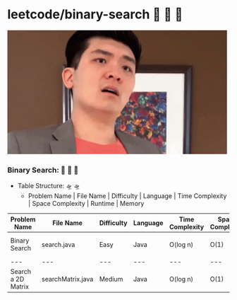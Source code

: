 # leetcode/binary-search :space_invader:	:space_invader:	:space_invader:	
![](https://github.com/guillermobermejo/leetcode/blob/main/f.gif)
### Binary Search: :space_invader:	:space_invader:	:space_invader:	
- Table Structure: :flying_saucer: :flying_saucer:
  - Problem Name | File Name | Difficulty | Language | Time Complexity | Space Complexity | Runtime | Memory

|Problem Name|File Name|Difficulty|Language|Time Complexity|Space Complexity|Runtime|Memory|
|---|---|---|---|---|---|---|---|
|Binary Search|search.java|Easy|Java|O(log n)|O(1)|0ms (Beats 100%)|45.68mb (19.53%)|
|---|---|---|---|---|---|---|---|
|Search a 2D Matrix|searchMatrix.java|Medium|Java|O(log n)|O(1)|0ms (Beats 100%)|41.7mb (52.13%)|
